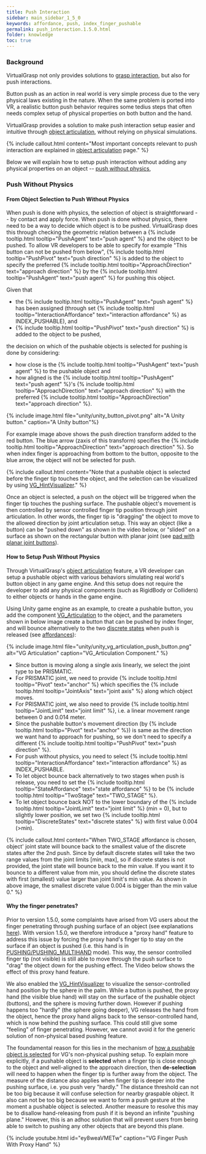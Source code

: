 ```yaml
---
title: Push Interaction
sidebar: main_sidebar_1_5_0
keywords: affordance, push, index_finger_pushable
permalink: push_interaction.1.5.0.html
folder: knowledge
toc: true
---
```


### Background

VirtualGrasp not only provides solutions to [grasp interaction](grasp_interaction.1.5.0.html), 
but also for push interactions.

Button push as an action in real world is very simple process due to the very physical laws existing in the nature. 
When the same problem is ported into VR, a realistic button push behavior requires some tedius steps that often needs complex setup of physical properties on 
both button and the hand.

VirtualGrasp provides a solution to make push interaction setup easier and intuitive through [object articulation](object_articulation.1.5.0.html), without relying on physical simulations.

{% include callout.html content="Most important concepts relevant to push interaction are explained in [object articulation](object_articulation.1.5.0.html) page." %}

Below we will explain how to setup push interaction without adding any physical properties on an object -- [push without physics](#push-without-physics), 

### Push Without Physics

#### From Object Selection to Push Without Physics

When push is done with physics, the selection of object is straightforward -- by contact and apply force. 
When push is done without physics, there need to be a way to decide which object is to be pushed. 
VirtualGrasp does this through checking the geometric relation between a 
{% include tooltip.html tooltip="PushAgent" text="push agent" %} and the object to be pushed. 
To allow VR developers to be able to specify for example "This button can not be pushed from below", 
{% include tooltip.html tooltip="PushPivot" text="push direction" %} is added
to the object to specify the preferred {% include tooltip.html tooltip="ApproachDirection" text="approach direction" %}
by the {% include tooltip.html tooltip="PushAgent" text="push agent" %} for pushing this object. 

Given that
* the {% include tooltip.html tooltip="PushAgent" text="push agent" %} has been assigned 
(through set {% include tooltip.html tooltip="InteractionAffordance" text="interaction affordance" %} as INDEX_PUSHABLE),
and
* {% include tooltip.html tooltip="PushPivot" text="push direction" %} is added to the object to be pushed, 

the decision on which of the pushable objects is selected for pushing is done by considering:

* how close is the {% include tooltip.html tooltip="PushAgent" text="push agent" %} to the pushable object
and
* how aligned is the {% include tooltip.html tooltip="PushAgent" text="push agent" %}'s {% include tooltip.html tooltip="ApproachDirection" text="approach direction" %} with the preferred {% include tooltip.html tooltip="ApproachDirection" text="approach direction" %}. 

{% include image.html file="unity/unity_button_pivot.png" alt="A Unity button." caption="A Unity button"%}

For example image above shows the push direction transform added to the red button. The blue arrow (zaxis of this transform) specifies
the {% include tooltip.html tooltip="ApproachDirection" text="approach direction" %}. 
So when index finger is approaching from bottom to the button, opposite to the blue arrow, the object will not be selected for push.

{% include callout.html content="Note that a pushable object is selected before the finger tip touches the object, and the selection can be visualized by using [VG_HintVisualizer](unity_component_vghintvisualizer.1.5.0.html)." %}

Once an object is selected, a push on the object will be triggered when the finger tip touches the pushing surface. The pushable object's movement is then controlled by sensor controlled finger tip position through joint articulation. In other words, the finger tip is "dragging" the object to move to the allowed direction by joint articulation setup. This way an object (like a button) can be "pushed down" as shown in the video below, or "slided" on a surface as shown on the rectangular button with planar joint (see [pad with planar joint buttons](unity_vgonboarding_task6.1.5.0.html)).


#### How to Setup Push Without Physics

Through VirtualGrasp's [object articulation](object_articulation.1.5.0.html) feature, a VR developer can setup a pushable object with various behaviors simulating real world's button object in any game engine. And this setup does not require the developer to add any physical components (such as RigidBody or Colliders) to either objects or hands in the game engine. 

Using Unity game engine as an example, to create a pushable button, 
you add the component [VG_Articulation](unity_component_vgarticulation.1.5.0.html) to the object, and the parameters shown in below image create a button that can be pushed by index finger, and will bounce alternatively to the two <a href="#" data-toggle="tooltip" data-original-title="{{site.data.glossary.DiscreteStates}}">discrete states</a> when push is released (see [affordances](object_articulation.1.5.0.html#object-affordances)):

{% include image.html file="unity/unity_vg_articulation_push_button.png" alt="VG Articulation" caption="VG_Articulation Component." %}

* Since button is moving along a single axis linearly, we select the joint type to be PRISMATIC.
* For PRISMATIC joint, we need to provide {% include tooltip.html tooltip="Pivot" text="anchor" %} which specifies the {% include tooltip.html tooltip="JointAxis" text="joint axis" %} along which object moves.
* For PRISMATIC joint, we also need to provide {% include tooltip.html tooltip="JointLimit" text="joint limit" %}, i.e. a linear movement range between 0 and 0.014 meter. 
* Since the pushable button's movement direction (by {% include tooltip.html tooltip="Pivot" text="anchor" %}) is same as the direction we want hand to approach for pushing, so we don't need to specify a different {% include tooltip.html tooltip="PushPivot" text="push direction" %}.
* For push without physics, you need to select {% include tooltip.html tooltip="InteractionAffordance" text="interaction affordance" %} as INDEX_PUSHABLE.
* To let object bounce back alternatively to two stages when push is release, you need to set the {% include tooltip.html tooltip="StateAffordance" text="state affordance" %} to be {% include tooltip.html tooltip="TwoStage" text="TWO_STAGE" %}. 
* To let object bounce back NOT to the lower boundary of the {% include tooltip.html tooltip="JointLimit" text="joint limit" %} (min = 0), but to slightly lower position, we set two {% include tooltip.html tooltip="DiscreteStates" text="discrete states" %} with first value 0.004 (>min).

{% include callout.html content="When TWO_STAGE affordance is chosen, object' joint state will bounce back to the smallest value of the discrete states after the 2nd push.
Since by default discrete states will take the two range values from the joint limits [min, max], so if discrete states is not provided, the joint state will bounce back to the min value. 
If you want it to bounce to a different value from min, you should define the discrete states with first (smallest) value larger than joint limit's min value. As shown in above image, the smallest discrete value 0.004 is bigger than the min value 0." %}

#### Why the finger penetrates?
Prior to version 1.5.0, some complaints have arised from VG users about the finger penetrating through pushing surface of an object (see explanations [here](push_interaction.1.4.0.html#why-the-finger-penetrates)). With version 1.5.0, we therefore introduce a "proxy hand" feature to address this issue by forcing the proxy hand's finger tip to stay on the surface if an object is pushed (i.e. this hand is in [PUSHING/PUSHING_MULTIHAND](virtualgrasp_unityapi.1.5.0.html#vg_interactionmode) mode). This way, the sensor controlled finger tip (not visible) is still able to move through the push surface to "drag" the object down for the pushing effect. The Video below shows the effect of this proxy hand feature.

We also enabled the [VG_HintVisualizer](unity_component_vghintvisualizer.1.5.0.html) to visualize the sensor-controlled hand position by the sphere in the palm. While a button is pushed, the proxy hand (the visible blue hand) will stay on the surface of the pushable object (buttons), and the sphere is moving further down. However if pushing happens too "hardly" (the sphere going deeper), VG releases the hand from the object, hence the proxy hand aligns back to the sensor-controlled hand, which is now behind the pushing surface. This could still give some "feeling" of finger penetrating. However, we cannot avoid it for the generic solution of non-physical based pushing feature. 

The foundamental reason for this lies in the mechanism of [how a pushable object is selected](#from-object-selection-to-push-without-physics) for VG's non-physical pushing setup. To explain more explicitly, if a pushable object is **selected** when a finger tip is close enough to the object and well-aligned to the approach direction, then **de-selection** will need to happen when the finger tip is further away from the object. The measure of the distance also applies when finger tip is deeper into the pushing surface, i.e. you push very "hardly." The distance threshold can not be too big because it will confuse selection for nearby graspable object. It also can not be too big because we want to form a push gesture at the moment a pushable object is selected. Another measure to resolve this may be to disallow hand-releasing from push if it is beyond an infinite "pushing plane." However, this is an adhoc solution that will prevent users from being able to switch to pushing any other objects that are beyond this plane. 

<!--{% include tip.html content="It is highly recommended to enable haptic vibration feedbacks when button is pushed" %}-->

{% include youtube.html id="ey8weaVMETw" caption="VG Finger Push With Proxy Hand" %}